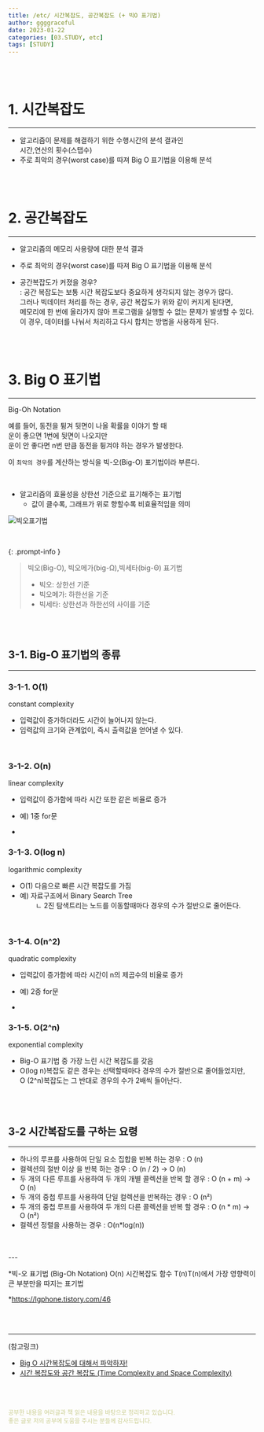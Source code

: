 ```yaml
---
title: /etc/ 시간복잡도, 공간복잡도 (+ 빅O 표기법)
author: ggggraceful
date: 2023-01-22
categories: [03.STUDY, etc]
tags: [STUDY]
---
```


<br/>
<br/>

# 1. 시간복잡도

---

- 알고리즘이 문제를 해결하기 위한 수행시간의 분석 결과인  
  시간,연산의 횟수(스탭수)
- 주로 최악의 경우(worst case)를 따져 Big O 표기법을 이용해 분석


<br/>
<br/>

# 2. 공간복잡도

---

- 알고리즘의 메모리 사용량에 대한 분석 결과
- 주로 최악의 경우(worst case)를 따져 Big O 표기법을 이용해 분석

- 공간복잡도가 커졌을 경우?  
: 공간 복잡도는 보통 시간 복잡도보다 중요하게 생각되지 않는 경우가 많다.   
그러나 빅데이터 처리를 하는 경우, 공간 복잡도가 위와 같이 커지게 된다면,  
메모리에 한 번에 올라가지 않아 프로그램을 실행할 수 없는 문제가 발생할 수 있다.  
이 경우, 데이터를 나눠서 처리하고 다시 합치는 방법을 사용하게 된다.

<br/>
<br/>

# 3. Big O 표기법

---

Big-Oh Notation

예를 들어, 동전을 튕겨 뒷면이 나올 확률을 이야기 할 때  
운이 좋으면 1번에 뒷면이 나오지만   
운이 안 좋다면 n번 만큼 동전을 튕겨야 하는 경우가 발생한다.

이 ```최악의 경우```를 계산하는 방식을 빅-오(Big-O) 표기법이라 부른다.

<br/>

- 알고리즘의 효율성을 상한선 기준으로 표기해주는 표기법
  - 값이 클수록, 그래프가 위로 향할수록 비효율적임을 의미

![빅오표기법](https://user-images.githubusercontent.com/109974940/214222695-a0df5719-89da-46a5-9094-00724f203bdb.png)

<br/>

{: .prompt-info }
> 빅오(Big-O), 빅오메가(big-Ω),빅세타(big-Θ) 표기법
> - 빅오: 상한선 기준
> - 빅오메가: 하한선을 기준
> - 빅세타: 상한선과 하한선의 사이를 기준

<br/>
<br/>

## 3-1. Big-O 표기법의 종류

---

### 3-1-1. O(1)

constant complexity

- 입력값이 증가하더라도 시간이 늘어나지 않는다.
- 입력값의 크기와 관계없이, 즉시 출력값을 얻어낼 수 있다.

<br/>

### 3-1-2. O(n)

linear complexity

- 입력값이 증가함에 따라 시간 또한 같은 비율로 증가
- 예) 1중 for문

- <br/>

### 3-1-3. O(log n)

logarithmic complexity

- O(1) 다음으로 빠른 시간 복잡도를 가짐
- 예) 자료구조에서 Binary Search Tree  
  　　 ㄴ 2진 탐색트리는 노드를 이동할때마다 경우의 수가 절반으로 줄어든다. 

<br/>

### 3-1-4. O(n^2)

quadratic complexity

- 입력값이 증가함에 따라 시간이 n의 제곱수의 비율로 증가
- 예) 2중 for문

- <br/>

### 3-1-5. O(2^n)

exponential complexity

- Big-O 표기법 중 가장 느린 시간 복잡도를 갖음
- O(log n)복잡도 같은 경우는 선택할때마다 경우의 수가 절반으로 줄어들었지만,   
  O (2^n)복잡도는 그 반대로 경우의 수가 2배씩 들어난다.

<br/>
<br/>

## 3-2 시간복잡도를 구하는 요령

---

- 하나의 루프를 사용하여 단일 요소 집합을 반복 하는 경우 : O (n)
- 컬렉션의 절반 이상 을 반복 하는 경우 : O (n / 2) -> O (n)
- 두 개의 다른 루프를 사용하여 두 개의 개별 콜렉션을 반복 할 경우 : O (n + m) -> O (n)
- 두 개의 중첩 루프를 사용하여 단일 컬렉션을 반복하는 경우 : O (n²)
- 두 개의 중첩 루프를 사용하여 두 개의 다른 콜렉션을 반복 할 경우 : O (n * m) -> O (n²)
- 컬렉션 정렬을 사용하는 경우 : O(n*log(n))

<br/>
<br/>
---

*빅-오 표기법 (Big-Oh Notation)
O(n)
시간복잡도 함수 T(n)T(n)에서 가장 영향력이 큰 부분만을 따지는 표기법

*https://lgphone.tistory.com/46

<br/>
<br/>

---

(참고링크)

- [Big O 시간복잡도에 대해서 파악하자!](https://velog.io/@zion9948/Big-O-%EC%8B%9C%EA%B0%84%EB%B3%B5%EC%9E%A1%EB%8F%84%EC%97%90-%EB%8C%80%ED%95%B4%EC%84%9C-%ED%8C%8C%EC%95%85%ED%95%98%EC%9E%90)
- [시간 복잡도와 공간 복잡도 (Time Complexity and Space Complexity)](https://lgphone.tistory.com/46)


<br/>
<br/>

<span style="font-size: 12px; color:  #cbce91"> 공부한 내용을 여러글과 책 읽은 내용을 바탕으로 정리하고 있습니다.</span>  
<span style="font-size: 12px; color:  #cbce91"> 좋은 글로 저의 공부에 도움을 주시는 분들께 감사드립니다. </span>

<!--

❤️면접예상질문 ❤️

-->
